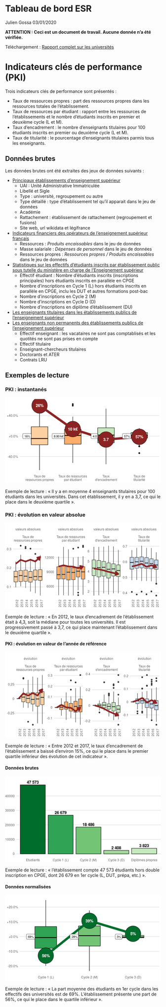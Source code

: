 Tableau de bord ESR
================
Julien Gossa
03/01/2020

**ATTENTION : Ceci est un document de travail. Aucune donnée n’a été
vérifiée.**

Téléchargement : [Rapport complet sur les
universités](./tdbesr-rapport.pdf)

# Indicateurs clés de performance (PKI)

Trois indicateurs clés de performance sont présentés :

  - Taux de ressources propres : part des ressources propres dans les
    ressources totales de l’établissement.
  - Taux de ressources par étudiant : rapport entre les ressources de
    l’établissements et le nombre d’étudiants inscrits en premier et
    deuxième cycle (L et M).
  - Taux d’encadrement : le nombre d’enseignants titulaires pour 100
    étudiants inscrits en premier ou deuxième cycle (L et M).
  - Taux de titularité : le pourcentage d’enseignants titulaires parmis
    tous les enseignants.

## Données brutes

Les données brutes ont été extraites des jeux de données suivants :

  - [Principaux établissements d’enseignement
    supérieur](https://data.enseignementsup-recherche.gouv.fr/explore/dataset/fr-esr-principaux-etablissements-enseignement-superieur/table/?disjunctive.type_d_etablissement&sort=uo_lib)
      - UAI : Unité Administrative Immatriculée
      - Libellé et Sigle
      - Type : université, regroupement ou autre
      - Type détaillé : type d’établissement tel qu’il apparait dans le
        jeu de données
      - Académie
      - Rattachement : établissement de rattachement (regroupement et
        fusions)
      - Site web, url wikidata et légifrance
  - [Indicateurs financiers des opérateurs de l’enseignement supérieur
    français](https://data.enseignementsup-recherche.gouv.fr/explore/dataset/fr-esr-operateurs-indicateurs-financiers/export/)
      - Ressources : *Produits encaissables* dans le jeu de données
      - Masse salariale : *Dépenses de personnel* dans le jeu de données
      - Ressources propres : *Ressources propres / Produits
        encaissables* dans le jeu de données
  - [Statistiques sur les effectifs d’étudiants inscrits par
    établissement public sous tutelle du ministère en charge de
    l’Enseignement
    supérieur](https://data.enseignementsup-recherche.gouv.fr/explore/dataset/fr-esr-statistiques-sur-les-effectifs-d-etudiants-inscrits-par-etablissement/information/)
      - Effectif étudiant : Nombre d’étudiants inscrits (inscriptions
        principales) hors étudiants inscrits en parallèle en CPGE
      - Nombre d’inscriptions en Cycle 1 (L) hors étudiants inscrits en
        parallèle en CPGE, inclu les DUT et autres formations post-bac
      - Nombre d’inscriptions en Cycle 2 (M)
      - Nombre d’inscriptions en Cycle D (D)
      - Nombre d’inscriptions en diplôme d’établissement (DU)
  - [Les enseignants titulaires dans les établissements publics de
    l’enseignement
    supérieur](https://data.enseignementsup-recherche.gouv.fr/explore/dataset/fr-esr-enseignants-titulaires-esr-public/information/?disjunctive.annee)
  - [Les enseignants non permanents des établissements publics de
    l’enseignement
    supérieur](https://data.enseignementsup-recherche.gouv.fr/explore/dataset/fr-esr-enseignants-nonpermanents-esr-public/information/)
      - Effectif enseignant : les vacataires ne sont pas comptablisés et
        les quotités ne sont pas prises en compte
      - Effectif titulaire
      - Enseignant-chercheurs titulaires
      - Doctorants et ATER
      - Contrats LRU

## Exemples de lecture

### PKI : instantanés

![](README_files/figure-gfm/pki.raw-1.png)<!-- -->

Exemple de lecture : « Il y a en moyenne 4 enseignants titulaires pour
100 étudiants dans les universités. Dans cet établissement, il y en a
3,7, ce qui le place dans le deuxième quartile ».

### PKI : évolution en valeur absolue

![](README_files/figure-gfm/pki.evol.raw-1.png)<!-- -->

Exemple de lecture : « En 2012, le taux d’encadrement de l’établissement
était à 4,3, soit la médiane pour toutes les universités. Il est
progressivement passé à 3,7, ce qui place maintenant l’établissement
dans le deuxième quartile ».

#### PKI : évolution en valeur de l’année de référence

![](README_files/figure-gfm/pki.evol.norm-1.png)<!-- -->

Exemple de lecture : « Entre 2012 et 2017, le taux d’encadrement de
l’établissement a baissé d’environ 15%, ce qui le place dans le
premier quartile inférieur des évolution de cet indicateur ».

#### Données brutes

![](README_files/figure-gfm/etu.raw-1.png)<!-- -->

Exemple de lecture : « l’établissement compte 47 573 étudiants hors
double inscription en CPGE, dont 26 679 en 1er cycle (L, DUT, prépa,
etc.) ».

#### Données normalisées

![](README_files/figure-gfm/etu.norm-1.png)<!-- -->

Exemple de lecture : « La part moyenne des étudiants en 1er cycle dans
les effectifs des universités est de 69%. L’établissement présente une
part de 56%, ce qui le place dans le quartile inférieur ».
